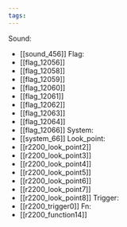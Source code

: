 ```yaml
---
tags:
---
```

Sound:
- [[sound_456]]
Flag:
- [[flag_12056]]
- [[flag_12058]]
- [[flag_12059]]
- [[flag_12060]]
- [[flag_12061]]
- [[flag_12062]]
- [[flag_12063]]
- [[flag_12064]]
- [[flag_12066]]
System:
- [[system_66]]
Look_point:
- [[r2200_look_point2]]
- [[r2200_look_point3]]
- [[r2200_look_point4]]
- [[r2200_look_point5]]
- [[r2200_look_point6]]
- [[r2200_look_point7]]
- [[r2200_look_point8]]
Trigger:
- [[r2200_trigger0]]
Fn:
- [[r2200_function14]]
